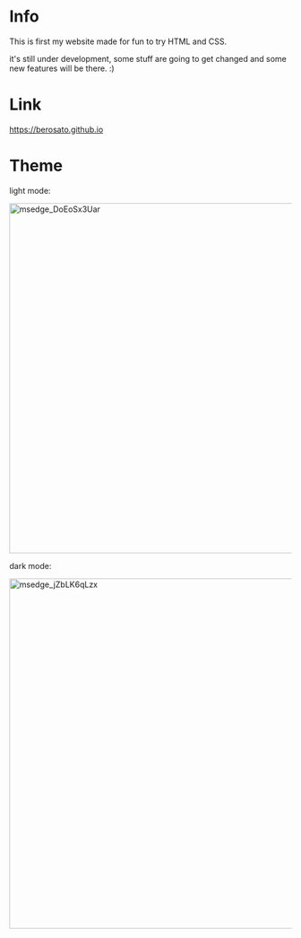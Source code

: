 # Info
This is first my  website made for fun to try HTML and CSS.

it's still under development, some stuff are going to get changed and some new features will be there. :)

# Link
https://berosato.github.io

# Theme
light mode:

<img width="624" alt="msedge_DoEoSx3Uar" src="https://user-images.githubusercontent.com/75726739/150690740-cb8b71cc-a51a-46c7-906e-af05a941ccdd.png">

dark mode:

<img width="624" alt="msedge_jZbLK6qLzx" src="https://user-images.githubusercontent.com/75726739/150690753-9399264a-0251-4910-aa63-185c9a5dd836.png">
